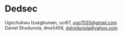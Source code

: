 # Dedsec
  Ugochukwu Izuegbunam, uci67, ugo7035@gmail.com\
  Daniel Shodunola, dms5456, dshodunola@yahoo.com
